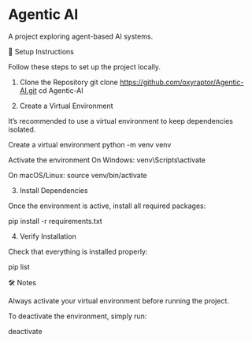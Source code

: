 # Agentic AI

A project exploring agent-based AI systems.

🚀 Setup Instructions

Follow these steps to set up the project locally.

1. Clone the Repository
git clone https://github.com/oxyraptor/Agentic-AI.git
cd Agentic-AI

2. Create a Virtual Environment

It’s recommended to use a virtual environment to keep dependencies isolated.

Create a virtual environment
python -m venv venv

Activate the environment
On Windows:
  venv\Scripts\activate

On macOS/Linux:
  source venv/bin/activate

3. Install Dependencies

Once the environment is active, install all required packages:

pip install -r requirements.txt

4. Verify Installation

Check that everything is installed properly:

pip list

🛠️ Notes

Always activate your virtual environment before running the project.

To deactivate the environment, simply run:

deactivate
